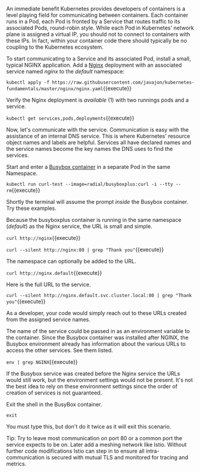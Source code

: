 An immediate benefit Kubernetes provides developers of containers is a level playing field for communicating between containers. Each container runs in a Pod, each Pod is fronted by a Service that routes traffic to its associated Pods, round-robin style. While each Pod in Kubernetes' network plane is assigned a virtual IP, you should not to connect to containers with these IPs. In fact, within your container code there should typically be no coupling to the Kubernetes ecosystem.

To start communicating to a Service and its associated Pod, install a small, typical NGINX application. Add a [Nginx](https://hub.docker.com/_/nginx/) deployment with an associated service named _nginx_ to the _default_ namespace:

`kubectl apply -f https://raw.githubusercontent.com/javajon/kubernetes-fundamentals/master/nginx/nginx.yaml`{{execute}}

Verify the Nginx deployment is _available_ (1) with two runnings pods and a service.

`kubectl get services,pods,deployments`{{execute}}

Now, let's communicate with the service. Communication is easy with the assistance of an internal DNS service. This is where Kubernetes' resource object names and labels are helpful. Services all have declared names and the service names become the key names the DNS uses to find the services.

Start and enter a [Busybox container](https://docs.docker.com/samples/library/busybox/) in a separate Pod in the same Namespace.

`kubectl run curl-test --image=radial/busyboxplus:curl -i --tty --rm`{{execute}}

Shortly the terminal will assume the prompt _inside_ the Busybox container. Try these examples.

Because the busyboxplus container is running in the same namespace (_default_) as the Nginx service, the URL is small and simple.

`curl http://nginx`{{execute}}

`curl --silent http://nginx:80 | grep "Thank you"`{{execute}}

The namespace can optionally be added to the URL.

`curl http://nginx.default`{{execute}}

Here is the full URL to the service.

`curl --silent http://nginx.default.svc.cluster.local:80 | grep "Thank you"`{{execute}}

As a developer, your code would simply reach out to these URLs created from the assigned service names.

The name of the service could be passed in as an environment variable to the container. Since the Busybox container was installed after NGINX, the Busybox environment already has information about the various URLs to access the other services. See them listed.

`env | grep NGINX`{{execute}}

If the Busybox service was created before the Nginx service the URLs would still work, but the environment settings would not be present. It's not the best idea to rely on these environment settings since the order of creation of services is not guaranteed.

Exit the shell in the BusyBox container.

`exit`

You must type this, but don't do it twice as it will exit this scenario.

Tip: Try to leave most communication on port 80 or a common port the service expects to be on. Later add a meshing network like Istio. Without further code modifications Istio can step in to ensure all intra-communication is secured with mutual TLS and monitored for tracing and metrics.
